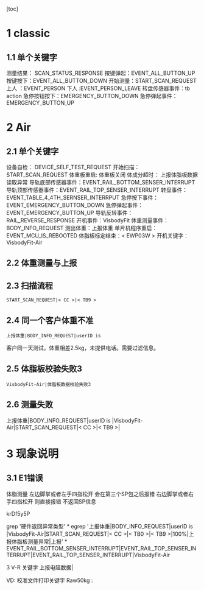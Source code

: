 [toc]
# 1 classic
## 1.1 单个关键字
测量结果： SCAN_STATUS_RESPONSE
按键弹起：EVENT_ALL_BUTTON_UP
按键按下：EVENT_ALL_BUTTON_DOWN
    开始测量：START_SCAN_REQUEST
上人      ：EVENT_PERSON
下人       :EVENT_PERSON_LEAVE
转盘传感器事件：tb action
急停按钮按下：EMERGENCY_BUTTON_DOWN
急停弹起事件：EMERGENCY_BUTTON_UP


# 2 Air
## 2.1 单个关键字
设备自检：     DEVICE_SELF_TEST_REQUEST
开始扫描：     START_SCAN_REQUEST
体重板重启:    体重板关闭
体成分超时：   上报体脂板数据读取异常
导轨底部传感器事件：EVENT_RAIL_BOTTOM_SENSER_INTERRUPT
导轨顶部传感器事件：EVENT_RAIL_TOP_SENSER_INTERRUPT
转盘事件：EVENT_TABLE_4_4TH_SERNSER_INTERRPUT
急停按下事件：EVENT_EMERGENCY_BUTTON_DOWN
急停弹起事件：EVENT_EMERGENCY_BUTTON_UP
导轨反转事件：RAIL_REVERSE_RESPONSE
开机事件：VisbodyFit 
    体重测量事件：BODY_INFO_REQUEST
    测出体重：上报体重
单片机程序重启：EVENT_MCU_IS_REBOOTED
体脂板标定结束：< EWP03W >
开机关键字：VisbodyFit-Air



## 2.2 体重测量与上报

## 2.3 扫描流程
```
START_SCAN_REQUEST|< CC >|< TB9 >
```
## 2.4 同一个客户体重不准
```
上报体重|BODY_INFO_REQUEST|userID is 
```
客户同一天测试，体重相差2.5kg，未提供电话。需要过滤信息。
## 2.5 体脂板校验失败3
```
VisbodyFit-Air|体脂板数据校验失败3
```
## 2.6 测量失败
上报体重|BODY_INFO_REQUEST|userID is |VisbodyFit-Air|START_SCAN_REQUEST|< CC >|< TB9 >|

# 3 现象说明
## 3.1 E1错误

体脂测量 左边脚掌或者左手四指松开 会在第三个SP包之后报错
右边脚掌或者右手四指松开 则直接报错 不返回SP信息

krDf5y5P

grep '硬件返回异常类型' *
egrep '上报体重|BODY_INFO_REQUEST|userID is |VisbodyFit-Air|START_SCAN_REQUEST|< CC >|< TB0 >|< TB9 >|100%|上报体脂板测量异常|上报' *
EVENT_RAIL_BOTTOM_SENSER_INTERRUPT|EVENT_RAIL_TOP_SENSER_INTERRUPT|EVENT_RAIL_TOP_SENSER_INTERRUPT|VisbodyFit-Air

3 V-R 关键字
上报电阻数据|





VD:
校准文件打印关键字
Raw50kg :



<!--stackedit_data:
eyJoaXN0b3J5IjpbOTM1MjgwMTE4XX0=
-->